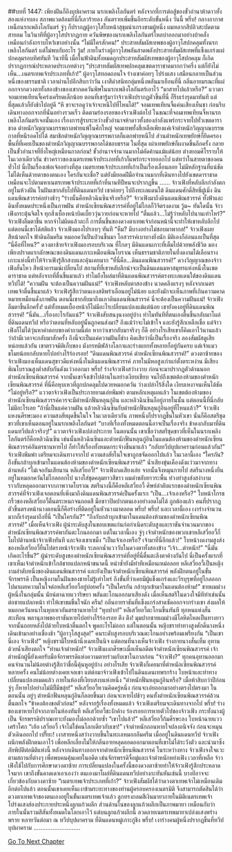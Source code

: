 ##บทที่ 1447: เพียงฝันก็ถึงบุปผาคราม
นรกเพลิงโลกันตร์
หลังจากที่การต่อสู้ของขั้วอำนาห้าดาวทั้งสองแห่งจบลง สภาพแวดล้อมที่นี่ก็เลวร้ายลง อันตรายเพิ่มขึ้นอีกระดับขั้นหนึ่ง
วันนี้
พรึ่บ!
กลางอากาศเหนือนรกเพลิงโลกันตร์ จู่ๆ ก็ปรากฏผู้อาวุโสใบหน้าสุขุมน่าเกรงขามผู้หนึ่ง ผมหลากสีปลิวสะบัดตามสายลม
ในวินาทีที่ผู้อาวุโสปรากฏกาย ควันพิษของนรกเพลิงโลกันตร์ไหลบ่าออกมาอย่างบ้าคลั่ง เหมือนกำลังกราบไหว้เขาอย่างนั้น
“ไม่มีใครสักคน!”
ประสาทสัมผัสเทพของผู้อาวุโสปกคลุมทั้งนรกเพลิงโลกันตร์ แต่ไม่พบกับอะไร
วู้ม!
ภายในร่างผู้อาวุโสพลันสาดพลังประสาทสัมผัสเทพที่แข็งแกร่งแผ่ปกคลุมรอบทิศทันที
วินาทีนี้ เมื่อในฟ้าดินทั้งหมดถูกประสาทสัมผัสเทพของผู้อาวุโสปกคลุม ก็เกิดปรากฏการณ์ประหลาดประเภทต่างๆ
“ประสาทสัมผัสเทพปกคลุมเขตดาราชาดมากกว่าครึ่ง แต่ก็ยังไม่เห็น...เนตรเทพเจ้าประเภทที่เก้า!”
ผู้อาวุโสทอดถอนใจ ร่างเขาค่อยๆ โปร่งแสง เสมือนกลายเป็นส่วนหนึ่งของธรรมชาติ
เวลาผ่านไปอีกสิบกว่าวัน
เงาสีดำสนิทกลุ่มหนึ่งพลันมาเยือนที่นี่
กลิ่นอายมรณะที่แผ่ออกจากดวงตาทั้งสองข้างของเขากดควันพิษในนรกเพลิงโลกันตร์เอาไว้
“มาสายไปแล้วหรือ?”
แววตาจอมเทพเทียนจี้เคร่งเครียดเล็กน้อย
ตอนที่เขารู้มาว่าจ้าวเฟิงปรากฏตัวขึ้นที่นี่ ก็รีบเร่งรุดมาทันที แต่ที่สุดแล้วก็ยังช้าไปอยู่ดี
“หึ ขาจะรอดูว่าเจ้าจะหนีไปที่ไหนได้!”
จอมเทพเทียนจี้แค่นเสียงเย็นชา ก่อนรีบเดินทางออกจากที่นั่นอย่างรวดเร็ว ติดตามร่องรอยของจ้าวเฟิงต่อไป
ในขณะที่จอมเทพเทียนจี้หานรกเพลิงโลกันตร์เจอนั้นเอง
เรื่องการสู้รบระหว่างขั้วอำนาจห้าดาวทั้งสองกำลังแพร่กระจายไปทั่วเขตดาราชาด
ตำหนักวิญญาณบรรพกาลพ่ายแพ้ในศึกใหญ่ จอมเทพทั้งสี่เหลือเพียงแค่เจ้าตำหนักวิญญาณบรรพกาลที่หนีรอดไปได้ สมาชิกตำหนักวิญญาณบรรพกาลก็แตกพ่ายหนีไป
ส่วนตำหนักเทพยักษ์ก็ยึดครองพื้นที่ที่เคยเป็นของตำหนักวิญญาณบรรพกาลได้ชอบธรรม
ในที่สุด เผ่าเทพยักษ์ก็ผงาดขึ้นอีกครั้ง กลายเป็นขั้วอำนาจที่ยิ่งใหญ่เหมือนกาลก่อน!
ขั้วอำนาจจำนวนมากไม่คัดค้านแม้แต่น้อย ต่างยอมศิโรราบให้
ในเวลาเดียวกัน ข่าวคราวของเนตรเทพเจ้าประเภทที่เก้าก็แพร่กระจายออกไป
แต่ทว่าในสายตาของคนทั่วไป นี่เป็นเรื่องเพ้อเจ้ออย่างที่สุด
เนตรเทพเจ้าประเภทที่เก้าเป็นเรื่องเลื่อนลอย ไม่มีหลักฐานที่แน่ชัด ไม่ได้เห็นด้วยตาของตนเอง ใครกันจะเชื่อ?
แต่ยังมียอดฝีมือจำนวนมากที่เดินทางไปยังเขตดาราชาด เหมือนจะไปตามหาเนตรเทพเจ้าประเภทที่เก้าที่นานทีปีหนจะปรากฏขึ้น
......
จ้าวเฟิงที่หลับลึกกำลังตกอยู่ในห้วงฝัน
ในฝันเขากลับไปที่ดินแดนทวีป
เขาค่อยๆ ไปถึงทะเลแดนใต้ ดินแดนศักดิ์สิทธิ์ฝูเมิ่ง ดินแดนพิณสวรรค์อย่างช้าๆ
“ร่างนั้นคือหลิวฉินซินจริงหรือ?”
จ้าวเฟิงมาถึงดินแดนพิณสวรรค์
ทั้งฟ้าและดินทั้งหมดประหนึ่งเป็นภาพฝัน ตำหนักเซียนพิณสวรรค์ที่อยู่ไม่ไกลก็วิจิตรงดงาม
วู้ม~
ทันใดนั้น จ้าวเฟิงกระตุ้นจิตใจ ทุกสิ่งเบื้องหน้าบิดเบี้ยววุ่นวายก่อนจะหายไป
“ตื่นแล้ว...ไม่รู้ว่าหลับไปนานเท่าไหร่?”
จ้าวเฟิงลืมตาขึ้น
หากจำไม่ผิดแล้วละก็ การตื่นขึ้นของดวงตาเทพเจ้าก่อนหน้านี้จะทำให้เขาหลับลึกไป
แต่ตอนนี้เขาได้สติแล้ว
จ้าวเฟิงมองไปรอบๆ ทันที
“หืม? มีบางอย่างไม่ชอบมาพากล!”
จ้าวเฟิงเผยสีหน้าตกใจ
ฟ้าดินอึมครึม หมอกควันปั่นป่วนขึ้นมา ไอสวรรค์เบาบางยิ่งนัก มิติเองก็อ่อนแอเป็นที่สุด
“นี่คือที่ไหน?”
ดวงตาซ้ายจ้าวเฟิงมองรอบบริเวณ
ที่ไกลๆ มีดินแดนเกาะที่เต็มไปด้วยพลังชีวิต มองเพียงปราดแรกลักษณะของดินแดนเกาะเหมือนพิณโบราณ เห็นธรรมชาติภายในที่งดงามได้เลือนราง
เกาะแห่งนี้ทำให้จ้าวเฟิงรู้สึกสงบและคุ้นเคยมาก
“ที่นี่คือ...ดินแดนพิณสวรรค์!”
ดวงวิญญาณของจ้าวเฟิงสั่นไหว สีหน้าอารมณ์เปลี่ยนไป
สถานที่ที่เขาหลับลึกน่าจะเป็นดินแดนมหาสมุทรแห่งหนึ่งในเขตดาราชาด
แต่หลังจากที่ตื่นขึ้นมาแล้ว ทำไมถึงโผล่มาที่ดินแดนพิณสวรรค์ตรงทะเลแดนใต้ของดินแดนทวีปได้!
“ความฝัน จะต้องเป็นความฝันแน่!”
จ้าวเฟิงหลับตาสองข้าง นวดคลึงแรงๆ
หลังจากเนตรเทพเจ้าตื่นขึ้นมาแล้ว จ้าวเฟิงรู้สึกว่าตนเองสติพร่าเลือนอยู่ไม่น้อย และยังมักจะเห็นภาพที่เกินความคาดหมายเหมือนดั่งภาพฝัน
ตอนนี้เขากลับมาถึงแถวดินแดนพิณสวรรค์ นี่จะต้องเป็นความฝันแน่!
จ้าวเฟิงลืมตาขึ้นอีกครั้ง!
แต่ทั้งหมดเบื้องหน้าก็ไม่มีอะไรเปลี่ยนแปลงแม้แต่น้อย
เขายังคงอยู่ที่ดินแดนพิณสวรรค์!
“นี่มัน...เรื่องอะไรกันแน่?”
จ้าวเฟิงสับสนงุนงงอยู่บ้าง
ทำไมทันทีที่ตนเองตื่นขึ้นกลับมาโผล่ที่ดินแดนทวีป หรือว่าตอนที่หลับอยู่นั้นถูกคนส่งมา?
ถึงแม้ว่าจะไม่เข้าใจ และยังรู้สึกเหลือเชื่อ แต่จ้าวเฟิงก็ไม่ได้วุ่นหาคำตอบของคำถามนี้ต่อ
หากว่าเขากลับมาจริงๆ ก็ดี อย่างไรเสียเขาก็คิดเอาไว้นานแล้วว่าถ้ามีเวลาจะกลับมาสักครั้ง
ถึงนี่จะเป็นแค่ความฝันก็ช่าง คิดเสียว่านี่เป็นเรื่องจริง ลองสัมผัสดูเสียหน่อยแล้วกัน
เขาตรวจมิติเก็บของ มังกรทมิฬล้างโลกาและร่างแยกทั้งหลายก็อยู่กันครบ แต่เจ้าแมวขโมยน้อยกลับหายไปอย่างไร้ร่องรอย!
“ดินแดนพิณสวรรค์ ตำหนักเซียนพิณสวรรค์!”
ดวงตาซ้ายของจ้าวเฟิงมองเห็นแดนสุขาวดีแห่งหนึ่งในดินแดนพิณสวรรค์
ภายในมีหอสูงเก่าแก่ตั้งตระหง่าน มีเสียงพิณโบราณสูงต่ำสลับกันดังแว่วออกมา
พรึ่บ!
ร่างจ้าวเฟิงสว่างวาบ ก่อนจะมาปรากฏตัวด้านนอกตำหนักเซียนพิณสวรรค์
จากนั้นเขาจึงเข้าไปด้านในอย่างเงียบเชียบ จนไปถึงเขตต้องห้ามของตำหนักเซียนพิณสวรรค์
ที่นี่คือหุบเหวที่ถูกปกคลุมไปดวยหมอกควัน ว่างเปล่าไร้สิ่งใด เงียบเหงาจนเห็นได้ชัด
“ไม่อยู่หรือ?”
แววตาจ้าวเฟิงเป็นประกายยามเอ่ยพึมพำ
ตามหลักเหตุผลแล้ว ในเขตต้องห้ามของตำหนักเซียนพิณสวรรค์ควรจะมีตำหนักฟั่นหลุนกู่อิน และหลิวฉินซินก็อยู่ภายในนั้น
แต่ตอนนี้ที่นี่กลับไม่มีอะไรเลย
“ถ้านี่เป็นแค่ความฝัน แล้วหลิวฉินซินกับตำหนักฟั่นหลุนกู่อินอยู่ที่ไหนแล้ว?”
จ้าวเฟิงแหงนศีรษะมอง ความสงสัยผุดขึ้นในใจ
ในเวลาเดียวกัน ภาพหนึ่งก็ปรากฏขึ้นในหัวเขา นั่นก็คือสตรีชุดขาวที่เขาเห็นตอนอยู่ในนรกเพลิงโลกันตร์
“บางทีเรื่องทั้งหมดตอนนี้อาจเป็นเรื่องจริง ข้าคงกลับมาที่ดินแดนทวีปแล้วจริงๆ!”
แววตาจ้าวเฟิงเปล่งประกาย
ในตอนนั้น เขาเชื่อว่าสตรีชุดขาวที่เห็นในนรกเพลิงโลกันตร์ก็คือหลิวฉินซิน
เช่นนั้นหลิวฉินซินและตำหนักฟั่นหลุนกู่อินในแดนต้องห้ามของตำหนักเซียนพิณสวรรค์อันตรธานหายไป ก็ทำให้เรื่องทั้งหมดกระจ่างขึ้นมาแล้ว
“กลับทวีปบุปผาครามก่อนแล้วกัน!”
จ้าวเฟิงพึมพำ เตรียมจะเดินทางจากไป
ความสงสัยในใจเขาถูกขจัดออกไปแล้ว
ในเวลานี้เอง
“ใครกัน? ถึงขั้นกล้าบุกเข้ามาในแดนต้องห้ามของตำหนักเซียนพิณสวรรค์!”
น้ำเสียงขุ่นเคืองดังแว่วมาจากทางด้านหลัง
“ไม่เจอกันเสียนาน หลีเสวี่ยอวี้!”
จ้าวเฟิงกดเสียงเอ่ย จากนั้นจึงหมุนกายไป
สตรีนางหนึ่งยืนอยู่ในหมอกควันไม่ไกลออกไป นางใส่ชุดคลุมยาวสีขาว ผมดำขลับยาวระพื้น ท่วงท่าสูงส่งสง่างาม ราวกับหลุดออกมาจากภาพวาดโบราณ
สตรีนางนี้ก็คือหลีเสวี่ยอวี้ ศิษย์ลำดับแรกของตำหนักเซียนพิณสวรรค์ที่จ้าวเฟิงเจอตอนที่เพิ่งมาถึงดินแดนพิณสวรรค์เป็นครั้งแรก
“เป็น...เจ้าเองหรือ?”
ใบหน้าโกรธกริ้วของหลีเสวี่ยอวี้ตื่นตระหนกจนถอดสี มือขาวปิดปากตนเองอย่างอดไม่ได้
ถูกต้องแล้ว คนที่ปรากฏตัวขึ้นตรงหน้านางตอนนี้ก็คือร่างที่ติดอยู่ในหัวนางมาตลอด
พรึ่บ! พรึ่บ!
และเวลานี้เอง เงาร่างจำนวนมากก็เร่งรุดมาถึงที่นี่
“เป็นใครกัน?”
“ถึงกับกล้าบุกเข้ามาในแดนต้องห้ามของตำหนักเซียนพิณสวรรค์!”
เมื่อเห็นจ้าวเฟิง ผู้นำระดับสูงในขอบเขตแก่นก่อกำเนิดระดับสูงและราชันจำนวนมากของตำหนักเซียนพิณสวรรค์พากันตะโกนออกมา
แต่ในเวลานี้เอง จู่ๆ เจ้าตำหนักของพวกเขาหลีเสวี่ยอวี้ก็โผไปด้านหน้าจ้าวเฟิงทันที และจ้องเขาเขม็ง
“เป็นเจ้าเองหรือ? เจ้ามาที่นี่อีกแล้ว!”
ใบหน้างดงามสูงส่งของหลีเสวี่ยอวี้ยื่นไปตรงหน้าจ้าวเฟิง ระลอกน้ำแวววับในดวงตาทั้งสองข้าง
“เจ้า...ตำหนัก!”
“นี่มันเกิดอะไรขึ้น?”
ผู้นำระดับสูงของตำหนักเซียนพิณสวรรค์ที่อยู่ที่นี่ตื่นตะลึงตาค้างกันไป
นี่เป็นครั้งแรกที่เขาเห็นเจ้าตำหนักเข้าใกล้ชายแปลกหน้าขนาดนี้ หนำซ้ำยังมีท่าทีเหมือนเหม่อลอย
หลีเสวี่ยอวี้เป็นหญิงงามลำดับหนึ่งของดินแดนพิณสวรรค์ และยังเป็นเจ้าตำหนักเซียนพิณสวรรค์ พลังฝึกตนอยู่ในขั้นจักรพรรดิ เป็นหญิงงามในฝันของชายไม่รู้เท่าไหร่
ถึงขั้นที่ว่าเคยมีผู้แข็งแกร่งและวีรบุรุษที่อยู่ไกลออกไปมาเผยความในใจต่อหลีเสวี่ยอวี้อยู่บ่อยครั้ง
“เป็นใครกัน กล้าบุกเข้ามาในแดนต้องห้าม!”
ชายผมม่วงผู้หนึ่งในกลุ่มนั้น นัยน์ตาฉายแววริษยา พลันตะโกนออกมาเสียงดัง
เมื่อเห็นสตรีในดวงใจมีทีท่าเช่นนั้นต่อชายแปลกหน้า ทำให้เขาขมขื่นใจนัก
ครืน!
กลิ่นอายราชันที่แข็งแกร่งสาดซัดออกจากร่างเขา ส่งผลให้หมอกควันหนาในหุบเหวอันตรธานหายไป
“หุบปาก!”
หลีเสวี่ยอวี้ตะโกนขึ้นทันที
ทุกหนแห่งสั่นสะเทือน พลานุภาพของราชันหายไปอย่างไร้ร่องรอย
ตึง ตึง!
มุมปากชายผมม่วงมีโลหิตไหลเป็นทางยาว จากนั้นถอยหลังไปด้วยใบหน้าตื่นตกใจ พูดอะไรไม่ออก
แต่ในตอนนั้น หญิงชราท่าทางสูงศักดิ์นางหนึ่งเดินเข้ามาอย่างเชื่องช้า
“ผู้อาวุโสสูงสุด!”
คนระดับสูงรอบบริเวณตะโกนอย่างพร้อมเพรียงกัน
“เป็นเขานี่เอง จ้าวเฟิง!”
หญิงชรามีใบหน้านิ่งเฉยเป็นนิจ แต่ตอนที่นางเห็นจ้าวเฟิง ร่างกายนางสั่นเทิ้ม อุทานด้วยน้ำเสียงตกใจ
“ท่านเจ้าตำหนัก!”
จ้าวเฟิงผงกศีรษะเมื่อเห็นอดีตเจ้าตำหนักเซียนพิณสวรรค์
เจ้าตำหนักผู้นี้ยังเคยรับมือจักรพรรดิแห่งความตายร่วมกับเขาในกาลก่อน
“จ้าวเฟิง?”
ทุกคนอุทานออกมา คนจำนวนไม่น้อยต่างรู้สึกว่าชื่อนี้คุ้นหูอยู่บ้าง
อย่างไรเสีย จ้าวเฟิงก็เคยมาที่ตำหนักเซียนพิณสวรรค์หลายครั้ง คนไม่น้อยต่างเคยเจอเขา
แต่ต่อมาจ้าวเฟิงเข้าไปในดินแดนเทพรกร้าง ใบหน้าและท่าทางเปลี่ยนแปลงหมดแล้ว
ภายในห้องที่เงียบสงบแห่งหนึ่ง
“ตำหนักฟั่นหลุนกู่อินหรือ? เมื่อห้าสิบกว่าปีก่อนจู่ๆ ก็หายไปอย่างไม่มีปี่มีขลุ่ย!”
หลีเสวี่ยอวี้หวนคิดครู่หนึ่ง ก่อนจะเอ่ยออกมาอย่างตรงไปตรงมา
ในตอนนั้น อยู่ๆ ตำหนักฟั่นหลุนกู่อินก็ลอยขึ้นมา ก่อนจะหายไปช้าๆ คนทั้งตำหนักเซียนพิณสวรรค์ล้วนตื่นตกใจ
“ข้าคงต้องขอตัวก่อน!”
หลังจากรู้เรื่องทั้งหมดแล้ว จ้าวเฟิงเตรียมจะเดินทางจากไป
พรึ่บ!
ร่างของเขาหายไปจากภายในห้องทันที
หลีเสวี่ยอวี้ชะงักค้าง ร่องรอยการหายตัวไปของจ้าวเฟิง กระทั่งนางผู้เป็น จักรพรรดิปราณเทวะยังมองไม่ออกด้วยซ้ำ
“เขาไปแล้ว!”
หลีเสวี่ยอวี้ก้มศีรษะลง ใบหน้าฉายแววเศร้าโศก
“เฮ้อ เสวี่ยอวี้ เจ้าไม่ใช่คนโลกเดียวกับเขา!”
เจ้าตำหนักถอนหายใจปลงอนิจจัง ก่อนจะหมุนตัวเดินออกไป
เปรี๊ยะ!
เงาสายหนึ่งสว่างวาบขึ้นในทะเลหมอกอึมครึม
เมื่ออยู่ในดินแดนทวีป จ้าวเฟิงผนึกพลังฝึกตนเอาไว้ เพื่อหลีกเลี่ยงไม่ให้กลิ่นอายหลุดลอดออกมาตอนที่เขาไม่ได้ระวังตัว และนำมาซึ่งภัยพิบัติต่อมิติแห่งนี้
หลังจากเดินทางออกจากตำหนักเซียนพิณสวรรค์ ในระหว่างทาง จ้าวเฟิงจงใจแวะตามสถานที่ต่างๆ เพื่อพบคนคุ้นเคยในอดีต เช่นจักรพรรดิจื่อมู่และเจ้าตำหนักหย่งเฟิง
เวลาที่เหลือ จ้าวเฟิงใช้ไปกับการศึกษาดวงตาซ้าย
การเปลี่ยนแปลงในครั้งนี้ของดวงตาซ้ายทำให้จ้าวเฟิงรู้สึกประหลาดใจมาก
เขาถึงขั้นคาดเดาเอาเองว่า ตนเองมาโผล่ที่ดินแดนทวีปอย่างกะทันหันเช่นนี้ บางทีอาจจะเกี่ยวข้องกับดวงตาซ้าย
“เนตรเทพเจ้าประเภทที่เก้า?”
จ้าวเฟิงสัมผัสได้ว่าดวงตาเทพเจ้าไม่เหมือนเดิมอีกต่อไปแล้ว
ตอนนั้นเขาเคยเห็นเงาข้ามระยะทางของท่านผู้ครอบครองเนตรมิติ จึงสามารถตัดสินได้ว่าดวงตาเทพเจ้าของตนเองอยู่ในขั้นเนตรเทพเจ้าแล้ว
ลูกทรงกลมสีเงินมายาภายในมิติเนตรเทพเจ้า โปร่งแสงส่องประกายประหนึ่งลูกแก้วผลึก
ส่วนด้านในของลูกแก้วผลึกเป็นภาพมายา
เหมือนกับว่าภายในนั้นรวมสีสันทั้งหมดในโลกเอาไว้
แต่บนลูกแก้วผลึกนี้ ลวดลายเนตรเทพมายาเปล่งแสงพร่างพราย
หลายวันต่อมา ณ ทวีปบุปผาคราม ที่ดินแดนหมู่เกาะกู่ชิง
พรึ่บ!
เงาร่างคนผู้หนึ่งปรากฏขึ้นที่ทวีปบุปผาคราม
...........................


[Go To Next Chapter]( ./304.md)